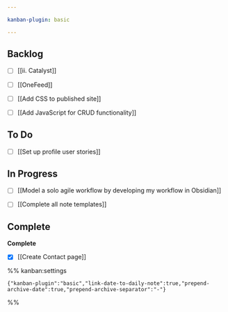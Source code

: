 ```yaml
---

kanban-plugin: basic

---
```


## Backlog

- [ ] [[ii. Catalyst]]
- [ ] [[OneFeed]]
- [ ] [[Add CSS to published site]]
- [ ] [[Add JavaScript for CRUD functionality]]


## To Do

- [ ] [[Set up profile user stories]]


## In Progress

- [ ] [[Model a solo agile workflow by developing my workflow in Obsidian]]
- [ ] [[Complete all note templates]]


## Complete

**Complete**
- [x] [[Create Contact page]]




%% kanban:settings
```
{"kanban-plugin":"basic","link-date-to-daily-note":true,"prepend-archive-date":true,"prepend-archive-separator":"-"}
```
%%